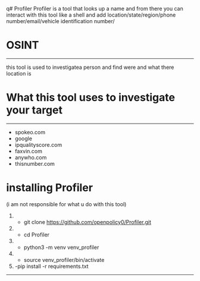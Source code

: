 q# Profiler
Profiler is a tool that looks up a name and from there you can interact with this tool like a shell and add location/state/region/phone number/email/vehicle identification number/ 


# OSINT
----------------------------------------------------------------------------------------------------------------------
this tool is used to investigatea person and find were and what there location is

# What this tool uses to investigate your target
----------------------------------------------------------------------------------------------------------------------
- spokeo.com
- google
- ipqualityscore.com
- faxvin.com
- anywho.com
- thisnumber.com

# installing Profiler

(i am not responsible for what u do with this tool)


1. - git clone https://github.com/openpolicy0/Profiler.git
2. - cd Profiler 
3. - python3 -m venv venv_profiler
4. - source venv_profiler/bin/activate
5. -pip install -r requirements.txt 

----------------------------------------------------------------------------------------------------------------------
